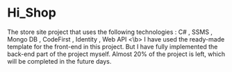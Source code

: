# Hi_Shop
The store site project that uses the following technologies : C# , SSMS , Mongo DB , CodeFirst , Identity , Web API
<\b>
I have used the ready-made template for the front-end in this project.
But I have fully implemented the back-end part of the project myself.
Almost 20% of the project is left, which will be completed in the future days.
